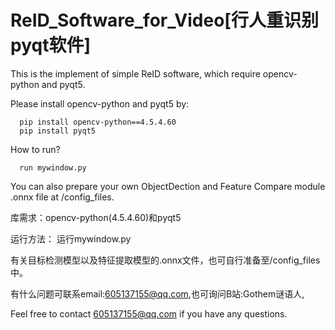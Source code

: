 # ReID_Software_for_Video[行人重识别pyqt软件]
This is the implement of simple ReID software, which require opencv-python and pyqt5.

Please install opencv-python and pyqt5 by:

      pip install opencv-python==4.5.4.60
      pip install pyqt5


How to run?

      run mywindow.py 


You can also prepare your own ObjectDection and Feature Compare module .onnx file at /config_files.





库需求：opencv-python(4.5.4.60)和pyqt5


运行方法： 运行mywindow.py


有关目标检测模型以及特征提取模型的.onnx文件，也可自行准备至/config_files中。


有什么问题可联系email:605137155@qq.com,也可询问B站:Gothem谜语人,


Feel free to contact 605137155@qq.com if you have any questions.
